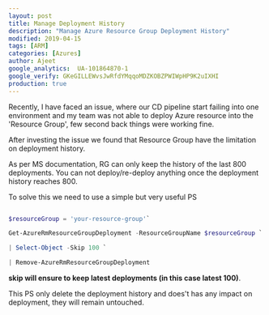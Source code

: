 ```yaml
---
layout: post
title: Manage Deployment History
description: "Manage Azure Resource Group Deployment History"
modified: 2019-04-15
tags: [ARM]
categories: [Azures]
author: Ajeet
google_analytics:  UA-101864870-1
google_verify: GKeGILLEWvsJwRfdYMqqoMDZKOBZPWIWpHP9K2uIXHI
production: true
---   
```

Recently, I have faced an issue, where our CD pipeline start failing into one environment and my team was not able to deploy Azure resource into the 'Resource Group', few second back things were working fine.

After investing the issue we found that Resource Group have the limitation on deployment history.

<!--more-->

As per MS documentation, RG can only keep the history of the last 800 deployments. You can not deploy/re-deploy anything once the deployment history reaches 800. 

To solve this we need to use a simple but very useful PS

```PowerShell

$resourceGroup = 'your-resource-group'`

Get-AzureRmResourceGroupDeployment -ResourceGroupName $resourceGroup `

| Select-Object -Skip 100 `

| Remove-AzureRmResourceGroupDeployment

```
**skip will ensure to keep latest deployments (in this case latest 100)**.

This PS only delete the deployment history and does't has any impact on deployment, they will remain untouched. 
